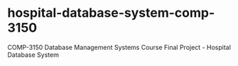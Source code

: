 # hospital-database-system-comp-3150
COMP-3150 Database Management Systems Course Final Project - Hospital Database System
